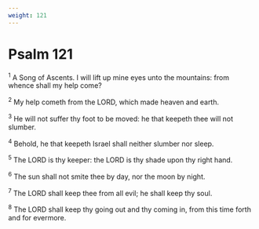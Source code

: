 ```yaml
---
weight: 121
---
```


# Psalm 121

<sup>1</sup> A Song of Ascents. I will lift up mine eyes unto the mountains: from whence shall my help come? 

<sup>2</sup> My help cometh from the LORD, which made heaven and earth. 

<sup>3</sup> He will not suffer thy foot to be moved: he that keepeth thee will not slumber. 

<sup>4</sup> Behold, he that keepeth Israel shall neither slumber nor sleep. 

<sup>5</sup> The LORD is thy keeper: the LORD is thy shade upon thy right hand. 

<sup>6</sup> The sun shall not smite thee by day, nor the moon by night. 

<sup>7</sup> The LORD shall keep thee from all evil; he shall keep thy soul. 

<sup>8</sup> The LORD shall keep thy going out and thy coming in, from this time forth and for evermore. 


